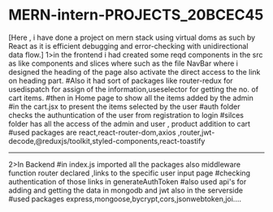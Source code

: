 # MERN-intern-PROJECTS_20BCEC45
[Here , i have done a project on mern stack using virtual doms as such by React as it is efficient debugging and error-checking with unidirectional data flow.]
1>in the frontend i had created some reqd components in the src as like components and slices where such as the  file NavBar where i designed the heading of the page also activate the direct access to the link on heading part.
#Also it had sort of packages like router-redux for usedispatch for assign of the information,useselector for getting the no. of cart items.
#then in Home page to show all the items added by the admin
#in the cart.jsx to present the items selected by the user
#auth folder checks the authuntication of the user from registration to login
#silces folder has all the access of the admin and user , product addition to cart
#used packages are react,react-router-dom,axios ,router,jwt-decode,@reduxjs/toolkit,styled-components,react-toastify

*****************************************************************************************************************************************
2>In Backend 
#in index.js imported all the packages also middleware function router declared ,links to the specific user input page
#checking authentication of those links in generateAuthToken
#also used  api's for adding and getting the data in mongodb and jwt also in the serverside
#used packages express,mongoose,bycrypt,cors,jsonwebtoken,joi....
